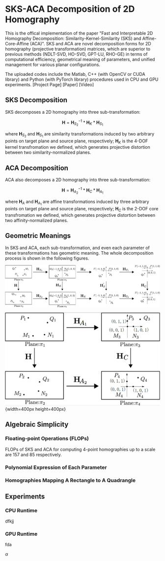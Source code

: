 # SKS-ACA Decomposition of 2D Homography
This is the offical implementation of the paper "Fast and Interpretable 2D Homography Decomposition: Similarity-Kernel-Similarity (SKS) and Affine-Core-Affine (ACA)". SKS and ACA are novel decomposition forms for 2D homography (projective transformation) matrices, which are superior to previous methods (NDLT-SVD, HO-SVD, GPT-LU, RHO-GE) in terms of computational efficiency, geometrical meaning of parameters, and unified management for various planar configurations.

The uploaded codes include the Matlab, C++ (with OpenCV or CUDA library) and Python (with PyTorch library) procedures used in CPU and GPU experiments.
[Project Page] [Paper] [Video]

## SKS Decomposition
SKS decomposes a 2D homography into three sub-transformation: 

```math
\mathbf{H}=\mathbf{H}_{S_2}^{-1}*\mathbf{H}_{K}*\mathbf{H}_{S_1}
```

where $\mathbf{H}_{S_2}$ and $\mathbf{H}_{S_1}$ are similarity transformations induced by two arbitrary points on target plane and source plane, respectively; $\mathbf{H}_{K}$ is the 4-DOF kernel transfromation we defined, which generates projective distortion between two similarity-normalized planes. 

## ACA Decomposition
ACA also decomposes a 2D homography into three sub-transformation: 

```math
\mathbf{H}=\mathbf{H}_{A_2}^{-1}*\mathbf{H}_{C}*\mathbf{H}_{A_1}
```

where $\mathbf{H}_{A}$ and $\mathbf{H}_{A_1}$ are affine transformations induced by three arbitrary points on target plane and source plane, respectively; $\mathbf{H}_{C}$ is the 2-DOF core transfromation we defined, which generates projective distortion between two affinity-normalized planes.

## Geometric Meanings
In SKS and ACA, each sub-transformation, and even each parameter of these transformations has geometric meaning. The whole decomposition process is shown in the following figures.

![image](imgs/SKS.png)

![image3](imgs/ACA.png){width=400px height=400px}


## Algebraic Simplicity
### Floating-point Operations (FLOPs)
FLOPs of SKS and ACA for computing 4-point homographies up to a scale are 157 and 85 respectively.

### Polynomial Expression of Each Parameter

### Homographies Mapping A Rectangle to A Quadrangle

## Experiments
### CPU Runtime
dfkjj
### GPU Runtime
fda 

$\alpha$

